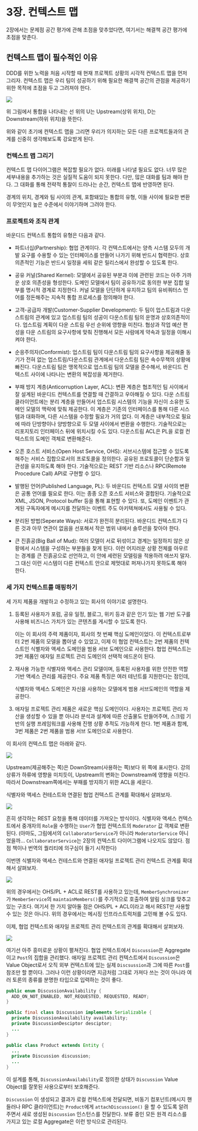 # 3장. 컨텍스트 맵

2장에서는 문제점 공간 평가에 관해 초점을 맞추었다면, 여기서는 해결책 공간 평가에 초점을 맞춘다.  

## 컨텍스트 맵이 필수적인 이유

DDD를 위한 노력을 처음 시작할 때 현재 프로젝트 상황의 시각적 컨텍스트 맵을 먼저 그리자. 컨텍스트 맵은 우리 팀이 성공하기 위해 필요한 해결책 공간의 관점을
제공하기 위한 목적에 초점을 두고 그려져야 한다.

![](../../.gitbook/assets/ddd_4.png)

위 그림에서 통합을 나타내는 선 위의 U는 Upstream(상위 위치), D는 Downstream(하위 위치)을 뜻한다.

위와 같이 초기에 컨텍스트 맵을 그리면 우리가 의지하는 모든 다른 프로젝트들과의 관계를 신중히 생각해보도록 강요받게 된다.

### 컨텍스트 맵 그리기

컨텍스트 맵 다이어그램은 복잡할 필요가 없다. 미래를 나타낼 필요도 없다. 너무 많은 세부내용을 추가하는 것은 실질적 도움이 되지 못한다.
다만, 많은 대화를 팀과 해야 한다. 그 대화를 통해 전략적 통찰이 드러나는 순간, 컨텍스트 맵에 반영하면 된다.

경계의 위치, 경계와 팀 사이의 관계, 포함돼있는 통합의 유형, 이들 사이에 필요한 변환이 무엇인지 높은 수준에서 이야기하며 그려야 한다.

### 프로젝트와 조직 관계

바운디드 컨텍스트 통합의 유형은 다음과 같다.

* 파트너십(Partnership): 협업 관계이다. 각 컨텍스트에서는 양측 시스템 모두의 개발 요구를 수용할 수 있는 인터페이스를 만들어 나가기 위해 반드시 협력한다.
상호 의존적인 기능은 반드시 일정을 세워 같은 릴리스에서 완성할 수 있도록 한다.

* 공유 커널(Shared Kernel): 모델에서 공유된 부분과 이에 관련된 코드는 아주 가까운 상호 의존성을 형성한다. 도메인 모델에서 팀이 공유하기로 동의한 부분 집합
일부를 명시적 경계로 지정한다. 커널 모델을 단단하게 유지하고 팀의 유비쿼터스 언어를 정돈해주는 지속적 통합 프로세스를 정의해야 한다.

* 고객-공급자 개발(Customer-Supplier Development): 두 팀이 업스트림과 다운스트림의 관계에 있고 업스트림 팀의 성공이 다운스트림 팀의 운명과 상호의존적이다.
업스트림 계획이 다운 스트림 우선 순위에 영향을 미친다. 협상과 작업 예산 편성을 다운 스트림의 요구사항에 맞춰 진행해서 모든 사람에게 약속과 일정을 이해시켜야 한다.

* 순응주의자(Conformist): 업스트림 팀이 다운스트림 팀의 요구사항을 제공해줄 동기가 전혀 없는 업스트림/다운스트림 관계에서 다운스트림 팀은 속수무책의 상황에 빠진다.
다운스트림 팀은 맹목적으로 업스트림 팀의 모델을 준수해서, 바운디드 컨텍스트 사이에 나타나는 변환의 복잡성을 제거한다.
  
* 부패 방지 계층(Anticorruption Layer, ACL): 변환 계층은 협조적인 팀 사이에서 잘 설계된 바운디드 컨텍스트를 연결할 때 간결하고 우아해질 수 있다.
다운 스트림 클라이언트에는 분리 계층을 만들어서 업스트림 시스템의 기능을 자신이 소유한 도메인 모델의 맥락에 맞춰 제공한다. 이 계층은 기존의 인터페이스를 통해
  다른 시스템과 대화하며, 다른 시스템을 수정할 필요가 거의 없다. 이 계층은 내부적으로 필요에 따라 단방향이나 양방향으로 두 모델 사이에서 변환을 수행한다.
  기술적으로는 리포지토리 인터페이스 뒤에 위치시킬 수도 있다. 다운스트림 ACL은 PL을 로컬 컨텍스트의 도메인 객체로 변환해준다.
  
* 오픈 호스트 서비스(Open Host Service, OHS): 서브시스템에 접근할 수 있도록 해주는 서비스 집합으로서의 프로토콜을 정의한다. 공유된 프로토콜이 단순함과 일관성을 유지하도록 해야 한다.
기술적으로는 REST 기반 리소스나 RPC(Remote Procedure Call) API로 구현할 수 있다. 

* 발행된 언어(Published Language, PL): 두 바운디드 컨텍스트 모델 사이의 변환은 공통 언어를 필요로 한다. 이는 종종 오픈 호스트 서비스와 결합된다.
기술적으로 XML, JSON, Protocol buffer 등을 통해 표현할 수 있다. 또, 도메인 이벤트가 관계된 구독자에게 메시지를 전달하는 이벤트 주도 아키텍쳐에서도 사용될 수 있다.

* 분리된 방법(Seperate Ways): 서로가 완전히 분리된다. 바운디드 컨텍스트가 다른 것과 아무 연관이 없음을 선포해서 작은 범위 내에서 솔루션을 찾아야 한다.

* 큰 진흙공(Big Ball of Mud): 여러 모델이 서로 뒤섞이고 경계는 일정하지 않은 상황에서 시스템을 구성하는 부분들을 찾게 된다. 이런 어지러운 상황 전체를
아우르는 경계를 큰 진흙공으로 선언하고, 이 안에 세련된 모델링을 적용하려 애쓰지 말자. 그 대신 이런 시스템이 다른 컨텍스트 안으로 제멋대로 퍼져나가지 못하도록 해야 한다.
  
### 세 가지 컨텍스트를 매핑하기

세 가지 제품을 개발하고 수정하고 있는 회사의 이야기로 설명한다.

1. 등록된 사용자가 포럼, 공유 일정, 블로그, 위키 등과 같은 인기 있는 웹 기반 도구를 사용해 비즈니스 가치가 있는 콘텐츠를 게시할 수 있도록 한다.

   이는 이 회사의 주력 제품이자, 회사의 첫 번째 핵심 도메인이었다. 이 컨텍스트로부터 2번 제품의 모델을 뽑아낼 수 있었고, 이제 이 협업 컨텍스트는 2번 제품의
   컨텍스트인 식별자와 액세스 도메인을 범용 서브 도메인으로 사용한다. 협업 컨텍스트는 3번 제품인 애자일 프로젝트 관리 도메인의 선택적 에드온이 된다.

2. 재사용 가능한 식별자와 액세스 관리 모델이며, 등록된 사용자를 위한 안전한 역할 기반 액세스 관리를 제공한다. 주요 제품 특징은 여러 테넌트를 지원한다는 점인데,

   식별자와 액세스 도메인은 자신을 사용하는 모델에게 범용 서브도메인의 역할을 제공한다.

3. 애자일 프로젝트 관리 제품은 새로운 핵심 도메인이다. 사용자는 프로젝트 관리 자산을 생성할 수 있을 뿐 아니라 분석과 설계에 따른 산출물도 만들어주며,
   스크럼 기반의 실행 프레임워크를 사용해 진행 상황 추적도 가능하게 한다. 1번 제품과 함께, 3번 제품은 2번 제품을 범용 서브 도메인으로 사용한다.

이 회사의 컨텍스트 맵은 아래와 같다.

![](../../.gitbook/assets/ddd_5.png)

Upstream(제공해주는 쪽)은 DownStream(사용하는 쪽)보다 위 쪽에 표시한다. 강의 상류가 하류에 영향을 미치듯이, Upstream의 변화는 Downstream에
영향을 미친다. 따라서 Downstream쪽에서는 부패를 방지하기 위한 ACL을 세운다.

식별자와 액세스 컨테스트와 연결된 협업 컨텍스트 관계를 확대해서 살펴보자.

![](../../.gitbook/assets/ddd_6.png)

흔히 생각하는 REST 요청을 통해 데이터를 가져오는 방식이다.
식별자와 액세스 컨텍스트에서 중개자의 `Role`을 수행하는 `User`가 협업 컨텍스트의 `Moderator` 값 객체로 변환된다.
(아마도, 그림에서의 `CollaboratorService`가 아니라 `ModeratorService` 아니었을까... `CollaboratorService`는 2장의 컨텍스트 다이어그램에 나오지도 않았다. 점점 책이나 번역의 퀄리티에 의구심이 들기 시작한다)

이번엔 식별자와 액세스 컨테스트와 연결된 애자일 프로젝트 관리 컨텍스트 관계를 확대해서 살펴보자.

![](../../.gitbook/assets/ddd_7.png)

위의 경우에서는 OHS/PL + ACL로 REST를 사용하고 있는데, `MemberSynchronizer`가 `MemberService`의 `maintainMembers()`를 주기적으로 호출하여
알림 싱크를 맞추고 있는 구조다. 여기서 한 가지 알아둘 점은 OHS/PL + ACL이라고 해서 REST만 사용할 수 있는 것은 아니다. 위의 경우에서는 메시징 인프라스트럭처를 고민해 볼 수도 있다.

이제, 협업 컨텍스트와 애자일 프로젝트 관리 컨텍스트의 관계를 확대해서 살펴보자.

![](../../.gitbook/assets/ddd_8.png)

여기선 아주 흥미로운 상황이 펼쳐진다. 협업 컨텍스트에서 `Discussion`은 Aggregate 이고 `Post`의 집합을 관리했다. 애자일 프로젝트 관리 컨텍스트에서
`Discussion`은 Value Object로서 오직 외부 컨텍스트에 있는 실제 `Discsussion`과 그에 따른 `Post`를 참조만 할 뿐이다.
그러나 이런 상황이라면 지금처럼 그대로 가져다 쓰는 것이 아니라 여러 토론의 종류를 분명한 타입으로 입력하는 것이 좋다.

```java
public enum DiscussionAvailability {
  ADD_ON_NOT_ENABLED, NOT_REQUESTED, REQUESTED, READY;
}

public final class Discussion implements Serializable {
  private DiscussionAvailability availability;
  private DiscussionDesciptor desciptor;
  ... 
}

public class Product extends Entity {
  ...
  private Discussion discussion;
  ...
}
```

이 설계를 통해, `DiscussionAvailability`로 정의한 상태가 `Discussion` Value Object를 잘못된 사용으로부터 보호해준다.

`Discussion` 이 생성되고 결과가 로컬 컨텍스트에 전달되면, 비동기 컴포넌트(메시지 핸들러나 RPC 클라이언트)는 `Product`에게 `attachDiscussion()`
을 할 수 있도록 알려주면서 새로 생성된 `Discussion` 인스턴스를 전달한다. 보류 중인 모든 원격 리소스를 가지고 있는 로컬 Aggregate은 이런 방식으로 관리된다.
